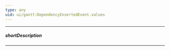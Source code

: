 ```yaml
---
type: any
uid: ui/gantt:DependencyInsertedEvent.values
---
```

---
##### shortDescription
<!-- Description goes here -->

---
<!-- Description goes here -->